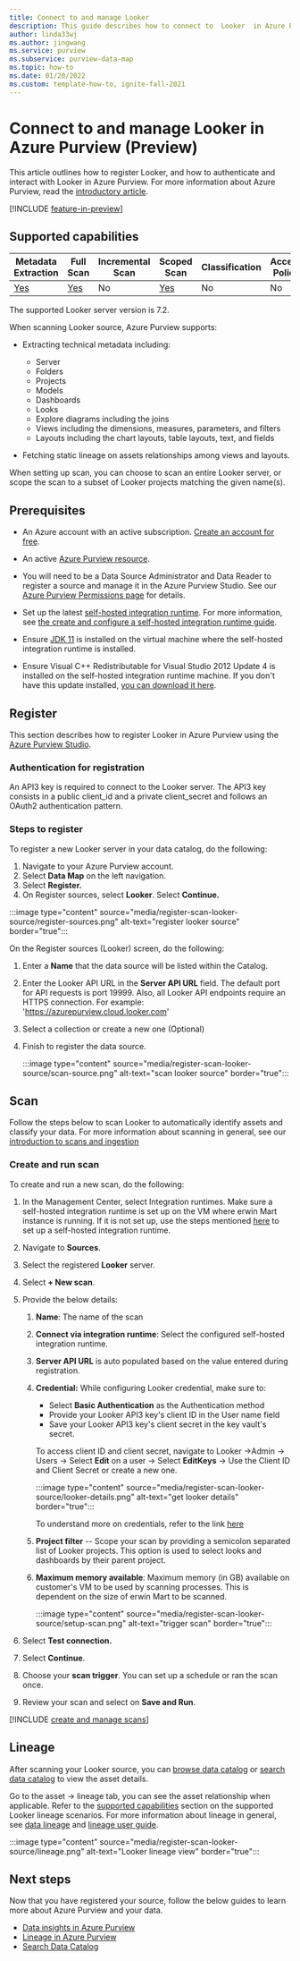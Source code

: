 ```yaml
---
title: Connect to and manage Looker
description: This guide describes how to connect to  Looker  in Azure Purview, and use Azure Purview's features to scan and manage your Looker source.
author: linda33wj
ms.author: jingwang
ms.service: purview
ms.subservice: purview-data-map
ms.topic: how-to
ms.date: 01/20/2022
ms.custom: template-how-to, ignite-fall-2021
---
```


# Connect to and manage Looker in Azure Purview (Preview)

This article outlines how to register Looker, and how to authenticate and interact with Looker in Azure Purview. For more information about Azure Purview, read the [introductory article](overview.md).

[!INCLUDE [feature-in-preview](includes/feature-in-preview.md)]

## Supported capabilities

|**Metadata Extraction**|  **Full Scan**  |**Incremental Scan**|**Scoped Scan**|**Classification**|**Access Policy**|**Lineage**|
|---|---|---|---|---|---|---|
| [Yes](#register)| [Yes](#scan)| No | [Yes](#scan) | No | No| [Yes](#lineage)|

The supported Looker server version is 7.2.

When scanning Looker source, Azure Purview supports:

- Extracting technical metadata including:

    - Server
    - Folders
    - Projects
    - Models
    - Dashboards
    - Looks
    - Explore diagrams including the joins
    - Views including the dimensions, measures, parameters, and filters
    - Layouts including the chart layouts, table layouts, text, and fields

- Fetching static lineage on assets relationships among views and layouts.

When setting up scan, you can choose to scan an entire Looker server, or scope the scan to a subset of Looker projects matching the given name(s).

## Prerequisites

* An Azure account with an active subscription. [Create an account for free](https://azure.microsoft.com/free/?WT.mc_id=A261C142F).

* An active [Azure Purview resource](create-catalog-portal.md).

* You will need to be a Data Source Administrator and Data Reader to register a source and manage it in the Azure Purview Studio. See our [Azure Purview Permissions page](catalog-permissions.md) for details.

* Set up the latest [self-hosted integration runtime](https://www.microsoft.com/download/details.aspx?id=39717). For more information, see [the create and configure a self-hosted integration runtime guide](manage-integration-runtimes.md).

* Ensure [JDK 11](https://www.oracle.com/java/technologies/javase-jdk11-downloads.html) is installed on the virtual machine where the self-hosted integration runtime is installed.

* Ensure Visual C++ Redistributable for Visual Studio 2012 Update 4 is installed on the self-hosted integration runtime machine. If you don't have this update installed, [you can download it here](https://www.microsoft.com/download/details.aspx?id=30679).

## Register

This section describes how to register Looker in Azure Purview using the [Azure Purview Studio](https://web.purview.azure.com/).

### Authentication for registration

An API3 key is required to connect to the Looker server. The API3 key consists in a public client_id and a private client_secret and follows an OAuth2 authentication pattern.

### Steps to register

To register a new Looker server in your data catalog, do the following:

1. Navigate to your Azure Purview account.
1. Select **Data Map** on the left navigation.
1. Select **Register.**
1. On Register sources, select **Looker**. Select **Continue.**

:::image type="content" source="media/register-scan-looker-source/register-sources.png" alt-text="register looker source" border="true":::

On the Register sources (Looker) screen, do the following:

1. Enter a **Name** that the data source will be listed within the Catalog.

1. Enter the Looker API URL in the **Server API URL** field. The default port for API requests is port 19999. Also, all Looker API endpoints require an HTTPS connection. For example: 'https://azurepurview.cloud.looker.com'

1. Select a collection or create a new one (Optional)

1. Finish to register the data source.

    :::image type="content" source="media/register-scan-looker-source/scan-source.png" alt-text="scan looker source" border="true":::

## Scan

Follow the steps below to scan Looker to automatically identify assets and classify your data. For more information about scanning in general, see our [introduction to scans and ingestion](concept-scans-and-ingestion.md)

### Create and run scan

To create and run a new scan, do the following:

1. In the Management Center, select Integration runtimes. Make sure a self-hosted integration runtime is set up on the VM where erwin Mart instance is running. If it is not set up, use the steps mentioned [here](./manage-integration-runtimes.md) to set up a self-hosted integration runtime.

1. Navigate to **Sources**.

1. Select the registered **Looker** server.

1. Select **+ New scan**.

1. Provide the below details:

    1. **Name**: The name of the scan

    1. **Connect via integration runtime**: Select the configured self-hosted integration runtime.

    1. **Server API URL** is auto populated based on the value entered during registration.

    1. **Credential:** While configuring Looker credential, make sure to:

        * Select **Basic Authentication** as the Authentication method
        * Provide your Looker API3 key's client ID in the User name field
        * Save your Looker API3 key's client secret in the key vault's secret.

        To access client ID and client secret, navigate to Looker -\>Admin -\> Users -\> Select **Edit** on a user -\> Select **EditKeys** -\> Use the Client ID and Client Secret or create a new one.

        :::image type="content" source="media/register-scan-looker-source/looker-details.png" alt-text="get looker details" border="true":::

        To understand more on credentials, refer to the link [here](manage-credentials.md)

    1. **Project filter** -- Scope your scan by providing a semicolon separated list of Looker projects. This option is used to select looks and dashboards by their parent project.

    1. **Maximum memory available**: Maximum memory (in GB) available on customer's VM to be used by scanning processes. This is dependent on the size of erwin Mart to be scanned.

        :::image type="content" source="media/register-scan-looker-source/setup-scan.png" alt-text="trigger scan" border="true":::

1. Select **Test connection.**

1. Select **Continue**.

1. Choose your **scan trigger**. You can set up a schedule or ran the scan once.

1. Review your scan and select on **Save and Run**.

[!INCLUDE [create and manage scans](includes/view-and-manage-scans.md)]

## Lineage

After scanning your Looker source, you can [browse data catalog](how-to-browse-catalog.md) or [search data catalog](how-to-search-catalog.md) to view the asset details. 

Go to the asset -> lineage tab, you can see the asset relationship when applicable. Refer to the [supported capabilities](#supported-capabilities) section on the supported Looker lineage scenarios. For more information about lineage in general, see [data lineage](concept-data-lineage.md) and [lineage user guide](catalog-lineage-user-guide.md).

:::image type="content" source="media/register-scan-looker-source/lineage.png" alt-text="Looker lineage view" border="true":::

## Next steps

Now that you have registered your source, follow the below guides to learn more about Azure Purview and your data.

- [Data insights in Azure Purview](concept-insights.md)
- [Lineage in Azure Purview](catalog-lineage-user-guide.md)
- [Search Data Catalog](how-to-search-catalog.md)
